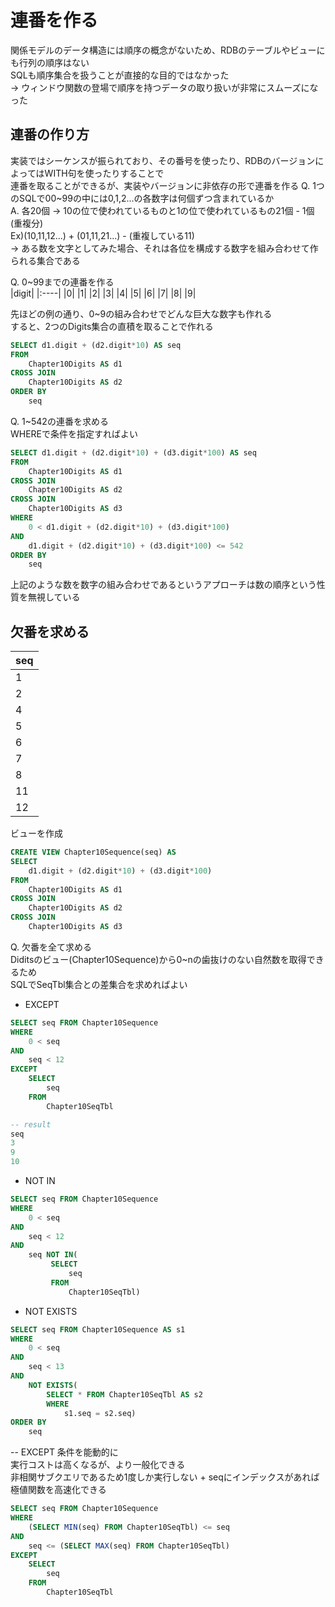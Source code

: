 # 連番を作る
関係モデルのデータ構造には順序の概念がないため、RDBのテーブルやビューにも行列の順序はない  
SQLも順序集合を扱うことが直接的な目的ではなかった  
-> ウィンドウ関数の登場で順序を持つデータの取り扱いが非常にスムーズになった

## 連番の作り方
実装ではシーケンスが振られており、その番号を使ったり、RDBのバージョンによってはWITH句を使ったりすることで  
連番を取ることができるが、実装やバージョンに非依存の形で連番を作る
Q. 1つのSQLで00~99の中には0,1,2...の各数字は何個ずつ含まれているか  
A. 各20個 -> 10の位で使われているものと1の位で使われているもの21個 - 1個(重複分)  
Ex)(10,11,12...) + (01,11,21...) - (重複している11)  
→ ある数を文字としてみた場合、それは各位を構成する数字を組み合わせて作られる集合である  

Q. 0~99までの連番を作る  
|digit|
|:----|
|0|
|1|
|2|
|3|
|4|
|5|
|6|
|7|
|8|
|9|

先ほどの例の通り、0~9の組み合わせでどんな巨大な数字も作れる  
すると、2つのDigits集合の直積を取ることで作れる
``` sql
SELECT d1.digit + (d2.digit*10) AS seq
FROM
	Chapter10Digits AS d1
CROSS JOIN
	Chapter10Digits AS d2
ORDER BY
	seq
```
Q. 1~542の連番を求める  
WHEREで条件を指定すればよい
``` sql
SELECT d1.digit + (d2.digit*10) + (d3.digit*100) AS seq
FROM
	Chapter10Digits AS d1
CROSS JOIN
	Chapter10Digits AS d2
CROSS JOIN
	Chapter10Digits AS d3
WHERE
	0 < d1.digit + (d2.digit*10) + (d3.digit*100)
AND
	d1.digit + (d2.digit*10) + (d3.digit*100) <= 542
ORDER BY
	seq
```
上記のような数を数字の組み合わせであるというアプローチは数の順序という性質を無視している

## 欠番を求める
|seq|
|:----|
|1|
|2|
|4|
|5|
|6|
|7|
|8|
|11|
|12|

ビューを作成
``` sql
CREATE VIEW Chapter10Sequence(seq) AS
SELECT
	d1.digit + (d2.digit*10) + (d3.digit*100) 
FROM
	Chapter10Digits AS d1
CROSS JOIN
	Chapter10Digits AS d2
CROSS JOIN
	Chapter10Digits AS d3
```

Q. 欠番を全て求める  
Diditsのビュー(Chapter10Sequence)から0~nの歯抜けのない自然数を取得できるため  
SQLでSeqTbl集合との差集合を求めればよい  
- EXCEPT
``` sql
SELECT seq FROM Chapter10Sequence
WHERE
	0 < seq
AND
	seq < 12
EXCEPT
	SELECT
		seq 
	FROM
		Chapter10SeqTbl

-- result
seq
3
9
10
```
- NOT IN
``` sql
SELECT seq FROM Chapter10Sequence
WHERE
	0 < seq
AND
	seq < 12
AND
	seq NOT IN(
		 SELECT
			 seq 
		 FROM
			 Chapter10SeqTbl)
```
- NOT EXISTS
``` sql
SELECT seq FROM Chapter10Sequence AS s1
WHERE
	0 < seq 
AND
	seq < 13
AND
	NOT EXISTS(
		SELECT * FROM Chapter10SeqTbl AS s2
		WHERE
			s1.seq = s2.seq)
ORDER BY
	seq
```
-- EXCEPT 条件を能動的に  
実行コストは高くなるが、より一般化できる  
非相関サブクエリであるため1度しか実行しない + seqにインデックスがあれば極値関数を高速化できる
``` sql
SELECT seq FROM Chapter10Sequence
WHERE
	(SELECT MIN(seq) FROM Chapter10SeqTbl) <= seq
AND
	seq <= (SELECT MAX(seq) FROM Chapter10SeqTbl)
EXCEPT
	SELECT
		seq 
	FROM
		Chapter10SeqTbl
```
